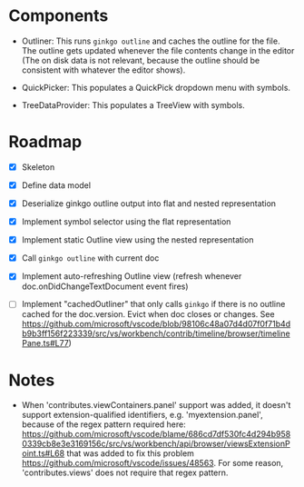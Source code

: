 # Components

- Outliner: This runs `ginkgo outline` and caches the outline for the file. The outline gets updated whenever the file contents change in the editor (The on disk data is not relevant, because the outline should be consistent with whatever the editor shows).

- QuickPicker: This populates a QuickPick dropdown menu with symbols.
- TreeDataProvider: This populates a TreeView with symbols.

# Roadmap

- [x] Skeleton
- [x] Define data model
- [x] Deserialize ginkgo outline output into flat and nested representation
- [x] Implement symbol selector using the flat representation
- [x] Implement static Outline view using the nested representation
- [x] Call `ginkgo outline` with current doc
- [x] Implement auto-refreshing Outline view (refresh whenever doc.onDidChangeTextDocument event fires)
- [ ] Implement "cachedOutliner" that only calls `ginkgo` if there is no outline cached for the doc.version. Evict when doc closes or changes. See https://github.com/microsoft/vscode/blob/98106c48a07d4d07f0f71b4db9b3ff156f223339/src/vs/workbench/contrib/timeline/browser/timelinePane.ts#L77)


# Notes

- When 'contributes.viewContainers.panel' support was added, it doesn't support extension-qualified identifiers, e.g. 'myextension.panel',
  because of the regex pattern required here:
  https://github.com/microsoft/vscode/blame/686cd7df530fc4d294b9580339cb8e3e3169156c/src/vs/workbench/api/browser/viewsExtensionPoint.ts#L68
  that was added to fix this problem https://github.com/microsoft/vscode/issues/48563.
  For some reason, 'contributes.views' does not require that regex pattern.
